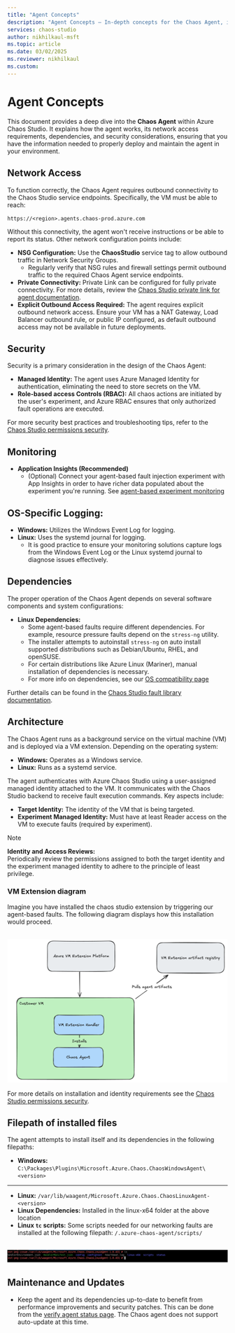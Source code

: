 ```yaml
---
title: "Agent Concepts"
description: "Agent Concepts – In-depth concepts for the Chaos Agent, including how it works, network access requirements, identities, and dependencies."
services: chaos-studio
author: nikhilkaul-msft
ms.topic: article
ms.date: 03/02/2025
ms.reviewer: nikhilkaul
ms.custom: 
---
```


# Agent Concepts

This document provides a deep dive into the **Chaos Agent** within Azure Chaos Studio. It explains how the agent works, its network access requirements, dependencies, and security considerations, ensuring that you have the information needed to properly deploy and maintain the agent in your environment.

## Network Access

To function correctly, the Chaos Agent requires outbound connectivity to the Chaos Studio service endpoints. Specifically, the VM must be able to reach:
```
https://<region>.agents.chaos-prod.azure.com
```
Without this connectivity, the agent won't receive instructions or be able to report its status. Other network configuration points include:

- **NSG Configuration:** Use the **ChaosStudio** service tag to allow outbound traffic in Network Security Groups.
  - Regularly verify that NSG rules and firewall settings permit outbound traffic to the required Chaos Agent service endpoints.
- **Private Connectivity:** Private Link can be configured for fully private connectivity. For more details, review the [Chaos Studio private link for agent documentation](chaos-studio-private-link-agent-service.md).
- **Explicit Outbound Access Required:** The agent requires explicit outbound network access. Ensure your VM has a NAT Gateway, Load Balancer outbound rule, or public IP configured, as default outbound access may not be available in future deployments.

## Security

Security is a primary consideration in the design of the Chaos Agent:

- **Managed Identity:** The agent uses Azure Managed Identity for authentication, eliminating the need to store secrets on the VM.
- **Role-based access Controls (RBAC):** All chaos actions are initiated by the user's experiment, and Azure RBAC ensures that only authorized fault operations are executed.

For more security best practices and troubleshooting tips, refer to the [Chaos Studio permissions security](chaos-studio-permissions-security.md).

## Monitoring
- **Application Insights (Recommended)**
  - (Optional) Connect your agent-based fault injection experiment with App Insights in order to have richer data populated about the experiment you're running. See [agent-based experiment monitoring](chaos-studio-set-up-app-insights.md)
 
## OS-Specific Logging:  
  - **Windows:** Utilizes the Windows Event Log for logging.  
  - **Linux:** Uses the systemd journal for logging.
    - It is good practice to ensure your monitoring solutions capture logs from the Windows Event Log or the Linux systemd journal to diagnose issues effectively.
 
## Dependencies

The proper operation of the Chaos Agent depends on several software components and system configurations:

- **Linux Dependencies:**  
  - Some agent-based faults require different dependencies. For example, resource pressure faults depend on the `stress-ng` utility. 
  - The installer attempts to autoinstall `stress-ng` on auto install supported distributions such as Debian/Ubuntu, RHEL, and openSUSE.  
  - For certain distributions like Azure Linux (Mariner), manual installation of dependencies is necessary.
  - For more info on dependencies, see our [OS compatibility page](chaos-agent-os-support.md)

Further details can be found in the [Chaos Studio fault library documentation](chaos-studio-fault-library.md). 

## Architecture

The Chaos Agent runs as a background service on the virtual machine (VM) and is deployed via a VM extension. Depending on the operating system:

- **Windows:** Operates as a Windows service.
- **Linux:** Runs as a systemd service.

The agent authenticates with Azure Chaos Studio using a user-assigned managed identity attached to the VM. It communicates with the Chaos Studio backend to receive fault execution commands. Key aspects include:

- **Target Identity:** The identity of the VM that is being targeted.
- **Experiment Managed Identity:** Must have at least Reader access on the VM to execute faults (required by experiment).
> [!NOTE]
> **Identity and Access Reviews:**  
> Periodically review the permissions assigned to both the target identity and the experiment managed identity to adhere to the principle of least privilege.

### VM Extension diagram

Imagine you have installed the chaos studio extension by triggering our agent-based faults. The following diagram displays how this installation would proceed. 

<br>[![Diagram showing how the VM Extension Platform in Azure talks to the customer VM and installs the chaos studio agent.](images/chaos-vm-extension-diagram.png)](images/chaos-vm-extension-diagram.png#lightbox)<br>

For more details on installation and identity requirements see the [Chaos Studio permissions security](chaos-studio-permissions-security.md).

## Filepath of installed files

The agent attempts to install itself and its dependencies in the following filepaths:

- **Windows:** ```C:\Packages\Plugins\Microsoft.Azure.Chaos.ChaosWindowsAgent\<version>```
---
- **Linux:** ```/var/lib/waagent/Microsoft.Azure.Chaos.ChaosLinuxAgent-<version>```
- **Linux Dependencies:** Installed in the linux-x64 folder at the above location
- **Linux ```tc``` scripts:** Some scripts needed for our networking faults are installed at the following filepath: ```/.azure-chaos-agent/scripts/```

<br>[![Screenshot of terminal example showing filepath of Chaos agent on a linux machine](images/chaos-agent-linux-filepath-example.png)](images/chaos-agent-linux-filepath-example.png#lightbox)<br>

## Maintenance and Updates

- Keep the agent and its dependencies up-to-date to benefit from performance improvements and security patches. This can be done from the [verify agent status page](chaos-agent-verify-status.md). The Chaos agent does not support auto-update at this time. 

